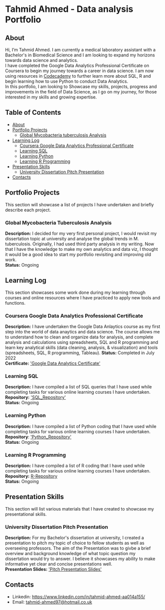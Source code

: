 # Tahmid Ahmed - Data analysis Portfolio

## About

Hi, I’m Tahmid Ahmed. I am currently a medical laboratory assistant with a Bachelor's in Biomedical Science and I am looking to expand my horizons towards data science and analytics.
<br>
I have completed the Google Data Analytics Professional Certificate on Coursera to begin my journey towards a career in data science. I am now using resources in [Codecademy](https://www.codecademy.com/catalog) to further learn more about SQL, R and begin learning how to use Python to conduct Data Analytics.
<br>
In this portfolio, I am looking to Showcase my skills, projects, progress and improvements in the field of Data Science, as I go on my journey, for those interested in my skills and growing expertise.
<br>

 
## Table of Contents
- [About](#about)
- [Portfolio Projects](#portfolio-projects) 
  + [Global Mycobacteria tuberculosis Analysis](#global-mycobacteria-tuberculosis-analysis)
- [Learning Log](#learning-log)
  + [Coursera Google Data Analytics Professional Certificate](#coursera-google-data-analytics-professional-certificate)
  + [Learning SQL](#learning-SQL)
  + [Learning Python](#learning-python)
  + [Learning R Programming](#learning-r-programming)
- [Presentation Skills](#presentation-skills)
  + [University Dissertation Pitch Presentation](#university-dissertation-pitch-presentation)
- [Contacts](#contacts) 

## Portfolio Projects
This section will showcase a list of projects I have undertaken and briefly describe each project.

### Global Mycobacteria Tuberculosis Analysis
**Description:** I decided for my very first personal project, I would revisit my dissertation topic at university and analyse the global trends in M. tuberculosis.    Originally, I had used third party analysis in my writing. Now that I have the knowledge to make my own analytics and data viz, I thought it would be a good idea to start my portfolio revisiting and improving old work.
<br>
**Status:** Ongoing

## Learning Log
This section showcases some work done during my learning through courses and online resources where I have practiced to apply new tools and functions.

### Coursera Google Data Analytics Professional Certificate
**Description:** I have undertaken the Google Data Anlaytics course as my first step into the world of data anaytics and data science. The course allows me to understand how to clean and organize data for analysis, and complete analysis and calculations using spreadsheets, SQL and R programming and learn key analytical skills (data cleaning, analysis, & visualization) and tools (spreadsheets, SQL, R programming, Tableau).
**Status:** Completed in July 2022 
<br>
**Certificate:** ['Google Data Analytics Certificate'](https://github.com/TA-Data-Analyst/Data_Analysis_Portfolio/blob/main/GoogleDataAnalyticsCertificate_Badge20220730-46-ccuh1y.pdf) 

### Learning SQL
**Description:** I have compiled a list of SQL queries that I have used while completing tasks for various online learning courses I have undertaken.
<br>
**Repository:** ['SQL_Repository'](https://github.com/TA-Data-Analyst/SQL_Repository)
<br>
**Status:** Ongoing

### Learning Python
**Description:** I have compiled a list of Python coding that I have used while completing tasks for various online learning courses I have undertaken.
<br>
**Repository**: ['Python_Repository'](https://github.com/TA-Data-Analyst/Python_Repository)
<br>
**Status:** Ongoing

### Learning R Programming
**Description:** I have compiled a list of R coding that I have used while completing tasks for various online learning courses I have undertaken.
<br>
**Repository:** [R-Repository](https://github.com/TA-Data-Analyst/R_Repository)
<br>
**Status:** Ongoing

## Presentation Skills
This section will list various materials that I have created to showcase my presentational skills.

### University Dissertation Pitch Presentation
**Description:** For my Bachelor's dissertation at university, I created a presentation to pitch my topic of choice to fellow students as well as overseeing professors. The aim of the Presentation was to givbe a brief overview and background knowledge of what topic question my dissertation would try to answer. I believe it showcases my ability to make informative yet clear and concise presentations well. 
<br>
**Presentation Slides:** ['Pitch Presentation Slides'](https://github.com/TA-Data-Analyst/Data_Analysis_Portfolio/blob/main/TA_dissertation_pitch_presentation.pdf)


## Contacts
- Linkedin: https://www.linkedin.com/in/tahmid-ahmed-aa014a155/
- Email: tahmid-ahmed97@hotmail.co.uk 
